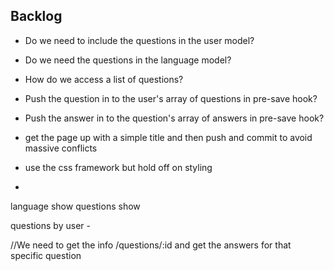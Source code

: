 ## Backlog

- Do we need to include the questions in the user model?
- Do we need the questions in the language model?
- How do we access a list of questions?
- Push the question in to the user's array of questions in pre-save hook?
- Push the answer in to the question's array of answers in pre-save hook?


- get the page up with a simple title and then push and commit to avoid massive conflicts
- use the css framework but hold off on styling
-

language show
questions show

questions by user -


//We need to get the info /questions/:id and get the answers for that specific question
